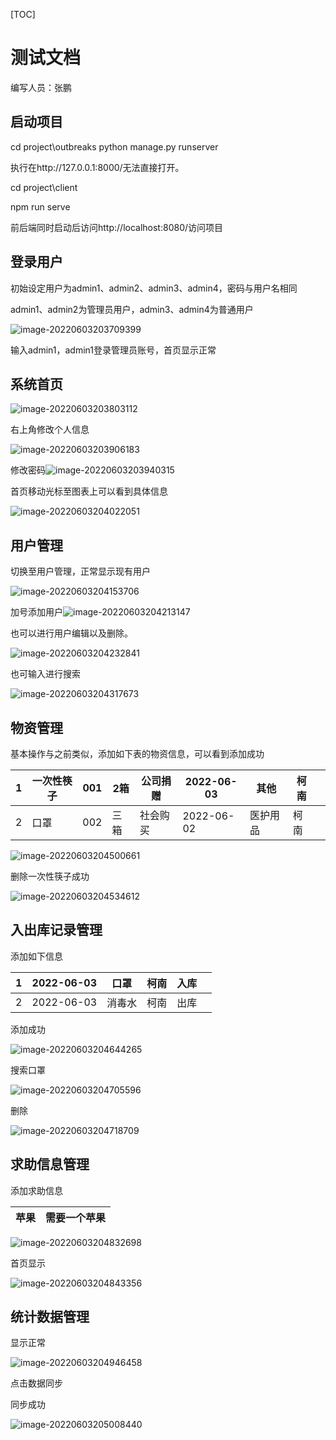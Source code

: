 [TOC]



# 测试文档

编写人员：张鹏

## 启动项目

cd project\outbreaks
python manage.py runserver

执行在http://127.0.0.1:8000/无法直接打开。


cd project\client

npm run serve

前后端同时启动后访问http://localhost:8080/访问项目

## 登录用户

初始设定用户为admin1、admin2、admin3、admin4，密码与用户名相同

admin1、admin2为管理员用户，admin3、admin4为普通用户

![image-20220603203709399](测试文档待完成.assets/image-20220603203709399.png)

输入admin1，admin1登录管理员账号，首页显示正常

## 系统首页

![image-20220603203803112](测试文档待完成.assets/image-20220603203803112.png)

右上角修改个人信息

![image-20220603203906183](测试文档待完成.assets/image-20220603203906183.png)

修改密码![image-20220603203940315](测试文档待完成.assets/image-20220603203940315.png)

首页移动光标至图表上可以看到具体信息

![image-20220603204022051](测试文档待完成.assets/image-20220603204022051.png)

## 用户管理

切换至用户管理，正常显示现有用户

![image-20220603204153706](测试文档待完成.assets/image-20220603204153706.png)

加号添加用户![image-20220603204213147](测试文档待完成.assets/image-20220603204213147.png)

也可以进行用户编辑以及删除。

![image-20220603204232841](测试文档待完成.assets/image-20220603204232841.png)

也可输入进行搜索

![image-20220603204317673](测试文档待完成.assets/image-20220603204317673.png)

## 物资管理

基本操作与之前类似，添加如下表的物资信息，可以看到添加成功

| 1    | 一次性筷子 | 001  | 2箱  | 公司捐赠 | 2022-06-03 | 其他     | 柯南 |      |
| ---- | ---------- | ---- | ---- | -------- | ---------- | -------- | ---- | ---- |
| 2    | 口罩       | 002  | 三箱 | 社会购买 | 2022-06-02 | 医护用品 | 柯南 |      |

![image-20220603204500661](测试文档待完成.assets/image-20220603204500661.png)

删除一次性筷子成功

![image-20220603204534612](测试文档待完成.assets/image-20220603204534612.png)

## 入出库记录管理

添加如下信息

| 1    | 2022-06-03 | 口罩   | 柯南 | 入库 |      |
| ---- | ---------- | ------ | ---- | ---- | ---- |
| 2    | 2022-06-03 | 消毒水 | 柯南 | 出库 |      |

添加成功

![image-20220603204644265](测试文档待完成.assets/image-20220603204644265.png)

搜索口罩

![image-20220603204705596](测试文档待完成.assets/image-20220603204705596.png)

删除

![image-20220603204718709](测试文档待完成.assets/image-20220603204718709.png)

## 求助信息管理

添加求助信息

| 苹果 | 需要一个苹果 |
| ---- | ------------ |

![image-20220603204832698](测试文档待完成.assets/image-20220603204832698.png)

首页显示

![image-20220603204843356](测试文档待完成.assets/image-20220603204843356.png)

## 统计数据管理

显示正常

![image-20220603204946458](测试文档待完成.assets/image-20220603204946458.png)

点击数据同步

同步成功

![image-20220603205008440](测试文档待完成.assets/image-20220603205008440.png)

